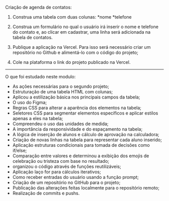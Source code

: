 Criação de agenda de contatos:

1) Construa uma tabela com duas colunas:
*nome
*telefone

2) Construa um formulário no qual o usuário irá inserir o nome e telefone do contato e, ao clicar em cadastrar, uma linha será adicionada na tabela de contatos.

3) Publique a aplicação na Vercel. Para isso será necessário criar um repositório no Github e alimentá-lo com o código do projeto;

4) Cole na plataforma o link do projeto publicado na Vercel.

__________________________________________________________________________________________________________________________________________________________________

O que foi estudado neste modulo:

* As ações necessárias para o segundo projeto;  
* Estruturação de uma tabela HTML com colunas;
* Aplicou a estilização básica nos principais campos da tabela;
* O uso do Figma;
* Regras CSS para alterar a aparência dos elementos na tabela;
* Seletores CSS para segmentar elementos específicos e aplicar estilos apenas a eles na tabela;
* Compreendeu o uso das unidades de medida;
* A importância da responsividade e do espaçamento na tabela;
* A lógica de inserção de alunos e cálculo de aprovação na calculadora;
* Criação de novas linhas na tabela para representar cada aluno inserido;
* Aplicação estruturas condicionais para tomada de decisões como if/else;
* Comparação entre valores e determinou a exibição dos emojis de celebração ou tristeza com base no resultado;
* organizou o código através de funções reutilizáveis;
* Aplicação laço for para cálculos iterativos;
* Como receber entradas do usuário usando a função prompt;
* Criação de um repositório no GitHub para o projeto; 
* Publicação das alterações feitas localmente para o repositório remoto;
* Realização de commits e pushs.

  
